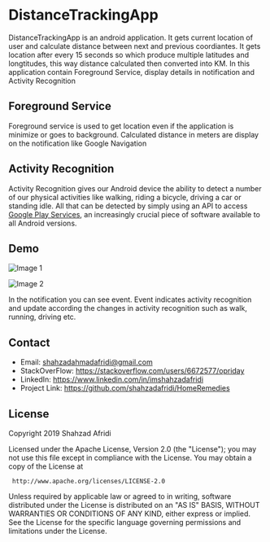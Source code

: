 # DistanceTrackingApp

DistanceTrackingApp is an android application. It gets current location of user and calculate distance between next and previous coordiantes. It gets location after every 15 seconds so which produce multiple latitudes and longtitudes, this way distance calculated then converted into KM. In this application contain Foreground Service, display details in notification and Activity Recognition

## Foreground Service
Foreground service is used to get location even if the application is minimize or goes to background. Calculated distance in meters are display on the notification like Google Navigation

## Activity Recognition
Activity Recognition gives our Android device the ability to detect a number of our physical activities like walking, riding a bicycle, driving a car or standing idle. All that can be detected by simply using an API to access [Google Play Services](http://developer.android.com/google/play-services/index.html), an increasingly crucial piece of software available to all Android versions.

## Demo
![Image 1](https://lh3.googleusercontent.com/nAJE_6oY3xnYRKD0C8_edZz7R-rPFSB7mBd44MZMJeKnAW_CDQaE3guTVO1kk-XZBzBl13-vbAypCX2LGwlgA7Awsex4ns6xM1bG1IwiG0EEZNRev-HMeoYxnx_lnRx0TFtJyi10_kbvXJrvM9EcI8HSaN8RAn9k-9jMgn7ut7JF2ScU3p10xUrs1fR0l6heIAi3sDo47YFC4HQKFtxCXNCZHc0HdYxiwGxA7CFpomfKsgDGYqgathQ0bdPS4biFrV3P2kfWiCEoG8t0FD9cs9qyb4RtX9oVjkyCpMGysRCNG0mpUEZq93AQfMmTRsDZ__N-ne2zTVKG5O4ZzvU-5OxCkyhrDk1ZyHhNkNtszUuC1TGsiY9A10aGGthcMMjRMtDXnh-T6PUzabk9pdVU4hlNAvcgDNOJ1saGl8gIP8cYIg03fTQpyLRQXP9MdGJG9KnIqR9cM0FIsXAlzb01bv32h43z7sCXgQ2DDCJhulXg9-YQ9eb7V0b5JKVvodFF50rspDV0dAWm1Z2lN3IaK2VAGkVakjs1uYHjugZw9vIdnkss1pdZC9x6-BrNLsGzCBrgnn7niLREssjUAUubnTr57fxBcdLiHcqNDqucLGbYraMJ_f7nAPBTqXSolXNgrSxwXGs_vmotFyzUAQ-GGEIf7VvlE0Y=w444-h888-no "Title")

![Image 2](https://lh3.googleusercontent.com/TVB2EACwbUTX2aGUQI55tw6WP_3TRtKYS2STEouDn41R9BzTIFkpAC4xnNlO5wYOvMdQPdlWTyw9M0B-jFAoofXym2BOB2kxHCcgL649SHDm1txjdAnPW52iY24ir8kTiyNfh4AjxzvtOSmRNZssFurq4slmFpzZYCuYun9zRnoIH_eOnXPN3nAa_LEmk2A9X6s2UpEULU0mLmkjRsSJgeKrZ9FxDZF_t2hB09LJsMLuSLm47JwQRDgKMOD936xMCqS9mMxRSjYPX8Wf9QIHQ4RUBkwA7K0BXztPzYwKvgftrCudRaBxGbZ3th0e6mZzCWIRh7ZqP8L8vEoO1lf4TAmsyzUk0hzbRR3kL_18pZnuQcQ0T3XyWPxhkJfGsAO9vaKt0uZy52U6241ZPYaA7gVXYmO-QzSLRCyzT5zggR7HXPeNjsbmQdTUzt6a3X3-LVPvfnvBd4K98b27zs-W2YpY0YBxRRlHyaA8GhZKD_celATpdCigmRMHT9AV4n4hnfwUDpeTU5soyGYoJ0w4WB9Ox1-pESpHMJWzcsZU7JgGNEOBQIDXIy-zyydvwW9OESOs-OF-qrCE53Mem52dWdJqtrvs1BuBfJXIV9cJwLLWo6Kjd5DOgb-tbIwxm_SF5DRUaQTDYihub4xfePt--lXHt53tm7A=w444-h888-no "Title")

In the notification you can see event. Event indicates activity recognition and update according the changes in activity recognition such as walk, running, driving etc.

## Contact

 - Email:     shahzadahmadafridi@gmail.com 
 - StackOverFlow: https://stackoverflow.com/users/6672577/opriday 
 - LinkedIn: https://www.linkedin.com/in/imshahzadafridi
 - Project Link: https://github.com/shahzadafridi/HomeRemedies

## License

Copyright 2019 Shahzad Afridi

   Licensed under the Apache License, Version 2.0 (the "License");
   you may not use this file except in compliance with the License.
   You may obtain a copy of the License at

     http://www.apache.org/licenses/LICENSE-2.0

   Unless required by applicable law or agreed to in writing, software
   distributed under the License is distributed on an "AS IS" BASIS,
   WITHOUT WARRANTIES OR CONDITIONS OF ANY KIND, either express or implied.
   See the License for the specific language governing permissions and
   limitations under the License.




